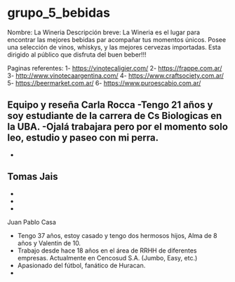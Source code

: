# grupo_5_bebidas

Nombre: La Wineria
Descripción breve: La Wineria es el lugar para encontrar las mejores bebidas par acompañar tus momentos únicos. Posee una selección de vinos, whiskys, y las mejores cervezas importadas. Esta dirigido al público que disfruta del buen beber!!!


Paginas referentes:
1- https://vinotecaligier.com/
2- https://frappe.com.ar/
3- http://www.vinotecaargentina.com/
4- https://www.craftsociety.com.ar/
5- https://beermarket.com.ar/
6- https://www.puroescabio.com.ar/


Equipo y reseña
Carla Rocca
-Tengo 21 años y soy estudiante de la carrera de Cs Biologicas en la UBA.
-Ojalá trabajara pero por el momento solo leo, estudio y paseo con mi perra.
-
-

Tomas Jais
-
-
-
-

Juan Pablo Casa
- Tengo 37 años, estoy casado y tengo dos hermosos hijos, Alma de 8 años y Valentin de 10.
- Trabajo desde hace 18 años en el área de RRHH de diferentes empresas. Actualmente en Cencosud S.A. (Jumbo, Easy, etc.)
- Apasionado del fútbol, fanático de Huracan.
-
